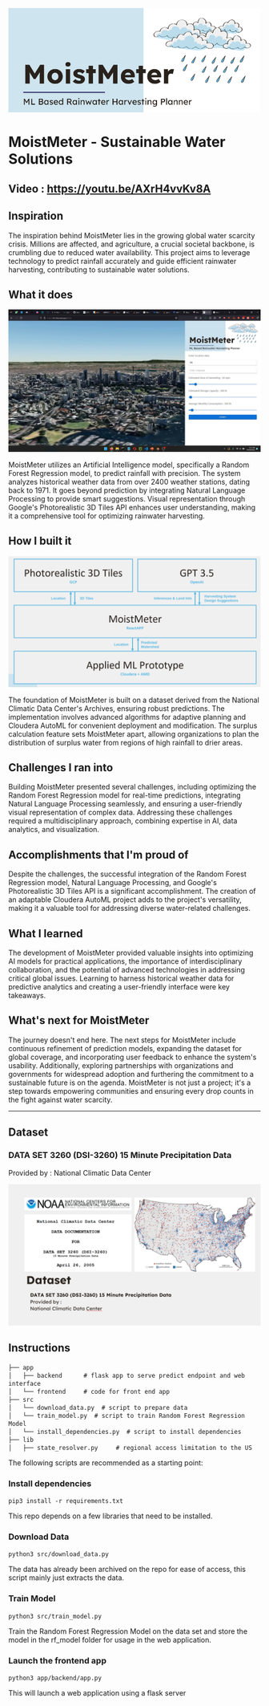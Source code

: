 ![](assets/header.png)

# MoistMeter - Sustainable Water Solutions

## Video : https://youtu.be/AXrH4vvKv8A

## Inspiration

The inspiration behind MoistMeter lies in the growing global water scarcity crisis. Millions are affected, and agriculture, a crucial societal backbone, is crumbling due to reduced water availability. This project aims to leverage technology to predict rainfall accurately and guide efficient rainwater harvesting, contributing to sustainable water solutions.

## What it does

![](assets/s06.png)

MoistMeter utilizes an Artificial Intelligence model, specifically a Random Forest Regression model, to predict rainfall with precision. The system analyzes historical weather data from over 2400 weather stations, dating back to 1971. It goes beyond prediction by integrating Natural Language Processing to provide smart suggestions. Visual representation through Google's Photorealistic 3D Tiles API enhances user understanding, making it a comprehensive tool for optimizing rainwater harvesting.

## How I built it

![](assets/s08.png)


The foundation of MoistMeter is built on a dataset derived from the National Climatic Data Center's Archives, ensuring robust predictions. The implementation involves advanced algorithms for adaptive planning and Cloudera AutoML for convenient deployment and modification. The surplus calculation feature sets MoistMeter apart, allowing organizations to plan the distribution of surplus water from regions of high rainfall to drier areas.

## Challenges I ran into

Building MoistMeter presented several challenges, including optimizing the Random Forest Regression model for real-time predictions, integrating Natural Language Processing seamlessly, and ensuring a user-friendly visual representation of complex data. Addressing these challenges required a multidisciplinary approach, combining expertise in AI, data analytics, and visualization.

## Accomplishments that I'm proud of

Despite the challenges, the successful integration of the Random Forest Regression model, Natural Language Processing, and Google's Photorealistic 3D Tiles API is a significant accomplishment. The creation of an adaptable Cloudera AutoML project adds to the project's versatility, making it a valuable tool for addressing diverse water-related challenges.

## What I learned

The development of MoistMeter provided valuable insights into optimizing AI models for practical applications, the importance of interdisciplinary collaboration, and the potential of advanced technologies in addressing critical global issues. Learning to harness historical weather data for predictive analytics and creating a user-friendly interface were key takeaways.

## What's next for MoistMeter

The journey doesn't end here. The next steps for MoistMeter include continuous refinement of prediction models, expanding the dataset for global coverage, and incorporating user feedback to enhance the system's usability. Additionally, exploring partnerships with organizations and governments for widespread adoption and furthering the commitment to a sustainable future is on the agenda. MoistMeter is not just a project; it's a step towards empowering communities and ensuring every drop counts in the fight against water scarcity.

------------------------------------------

## Dataset

### DATA SET 3260 (DSI-3260) 15 Minute Precipitation Data
Provided by :
National Climatic Data Center

![](assets/s07.png)

## Instructions

    ├── app
    │   ├── backend      # flask app to serve predict endpoint and web interface
    │   └── frontend     # code for front end app
    ├── src
    │   └── download_data.py  # script to prepare data
    │   └── train_model.py  # script to train Random Forest Regression Model
    │   └── install_dependencies.py  # script to install dependencies
    ├── lib
    │   ├── state_resolver.py     # regional access limitation to the US
   

The following scripts are recommended as a starting point:

### Install dependencies

```shell
pip3 install -r requirements.txt
```

This repo depends on a few libraries that need to be installed.

### Download Data

```shell
python3 src/download_data.py
```

The data has already been archived on the repo for ease of access, this script mainly just extracts the data.

### Train Model

```shell
python3 src/train_model.py
```

Train the Random Forest Regression Model on the data set and store the model in the rf_model folder for usage in the web application.

### Launch the frontend app

```shell
python3 app/backend/app.py
```
This will launch a web application using a flask server
